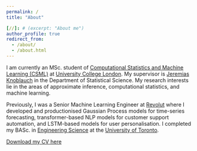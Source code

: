 ```yaml
---
permalink: /
title: "About"

[//]: # (excerpt: "About me")
author_profile: true
redirect_from: 
  - /about/
  - /about.html
---
```


I am currently an MSc. student of <a href="https://ucl-ellis.github.io">Computational Statistics and Machine Learning (CSML)</a> at <a href="https://www.ucl.ac.uk">University College London</a>. My supervisor is <a href="https://jeremiasknoblauch.github.io">Jeremias Knoblauch</a> in the Department of Statistical Science. My research interests lie in the areas of approximate inference, computational statistics, and machine learning.

Previously, I was a Senior Machine Learning Engineer at <a href="https://www.revolut.com">Revolut</a> where I developed and productionised Gaussian Process models for time-series forecasting, transformer-based NLP models for customer support automation, and LSTM-based models for user personalisation. I completed my BASc. in <a href="https://engsci.utoronto.ca/">Engineering Science</a> at the <a href="https://www.utoronto.ca/">University of Toronto</a>. 

[Download my CV here](/files/james-wu-resume.pdf)

